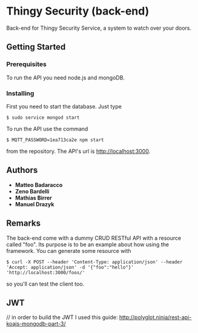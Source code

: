 # Thingy Security (back-end)

Back-end for Thingy Security Service, a system to watch over your doors.

## Getting Started

### Prerequisites

To run the API you need node.js and mongoDB.

### Installing

First you need to start the database. Just type

```
$ sudo service mongod start
```

To run the API use the command

```
$ MQTT_PASSWORD=1ea713ca2e npm start
```

from the repository. The API's url is [http://localhost:3000](http://localhost:3000).

## Authors

* **Matteo Badaracco**
* **Zeno Bardelli**
* **Mathias Birrer**
* **Manuel Drazyk**

## Remarks

The back-end come with a dummy CRUD RESTful API with a resource called "foo". Its purpose is to be an example about how using the framework. You can generate some resource with

```
$ curl -X POST --header 'Content-Type: application/json' --header 'Accept: application/json' -d '{"foo":"hello"}' 'http://localhost:3000/foos/'
```

so you'll can test the client too.

## JWT
// in order to build the JWT I used this guide: http://polyglot.ninja/rest-api-koajs-mongodb-part-3/
